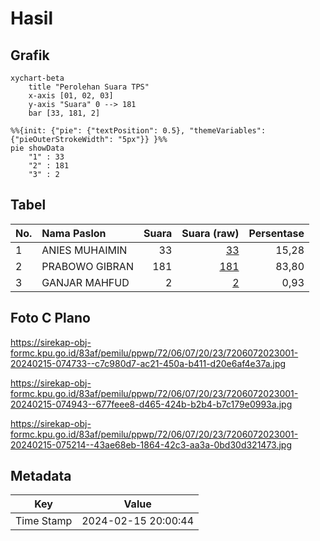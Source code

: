 # Hasil

## Grafik

```mermaid
xychart-beta
    title "Perolehan Suara TPS"
    x-axis [01, 02, 03]
    y-axis "Suara" 0 --> 181
    bar [33, 181, 2]
```

```mermaid
%%{init: {"pie": {"textPosition": 0.5}, "themeVariables": {"pieOuterStrokeWidth": "5px"}} }%%
pie showData
    "1" : 33
    "2" : 181
    "3" : 2
```

## Tabel

| No. | Nama Paslon    | Suara | Suara (raw) | Persentase |
|:--- |:-------------- | -----:| -----------:| ----------:|
| 1   | ANIES MUHAIMIN | 33    | [33][p-1]   | 15,28      |
| 2   | PRABOWO GIBRAN | 181   | [181][p-2]  | 83,80      |
| 3   | GANJAR MAHFUD  | 2     | [2][p-3]    | 0,93       |


[p-1]: https://github.com/gigit-pemilu/pemilu-2024-72-sulawesi-tengah/blob/main/pilpres/hitung-suara/sub/72-sulawesi-tengah/sub/06-morowali/sub/07-menui-kepulauan/sub/2023-tanona/sub/001-tps/sub/paslon-1.txt
[p-2]: https://github.com/gigit-pemilu/pemilu-2024-72-sulawesi-tengah/blob/main/pilpres/hitung-suara/sub/72-sulawesi-tengah/sub/06-morowali/sub/07-menui-kepulauan/sub/2023-tanona/sub/001-tps/sub/paslon-2.txt
[p-3]: https://github.com/gigit-pemilu/pemilu-2024-72-sulawesi-tengah/blob/main/pilpres/hitung-suara/sub/72-sulawesi-tengah/sub/06-morowali/sub/07-menui-kepulauan/sub/2023-tanona/sub/001-tps/sub/paslon-3.txt

## Foto C Plano

https://sirekap-obj-formc.kpu.go.id/83af/pemilu/ppwp/72/06/07/20/23/7206072023001-20240215-074733--c7c980d7-ac21-450a-b411-d20e6af4e37a.jpg

https://sirekap-obj-formc.kpu.go.id/83af/pemilu/ppwp/72/06/07/20/23/7206072023001-20240215-074943--677feee8-d465-424b-b2b4-b7c179e0993a.jpg

https://sirekap-obj-formc.kpu.go.id/83af/pemilu/ppwp/72/06/07/20/23/7206072023001-20240215-075214--43ae68eb-1864-42c3-aa3a-0bd30d321473.jpg


## Metadata

| Key        | Value               |
| ---------- | ------------------- |
| Time Stamp | 2024-02-15 20:00:44 |




